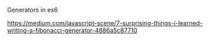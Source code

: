 Generators in es6

https://medium.com/javascript-scene/7-surprising-things-i-learned-writing-a-fibonacci-generator-4886a5c87710
